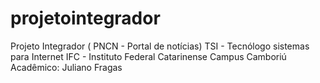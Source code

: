 # projetointegrador
Projeto Integrador ( PNCN - Portal de notícias)
TSI - Tecnólogo sistemas para Internet
IFC - Instituto Federal Catarinense Campus Camboriú
Acadêmico: Juliano Fragas

